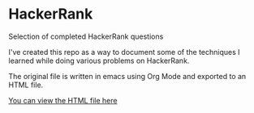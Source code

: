 # HackerRank
Selection of completed HackerRank questions

I've created this repo as a way to document some of the techniques I learned while doing various problems on HackerRank.

The original file is written in emacs using Org Mode and exported to an HTML file.

[You can view the HTML file here](https://CameronChambers93.github.io/HackerRank/)
